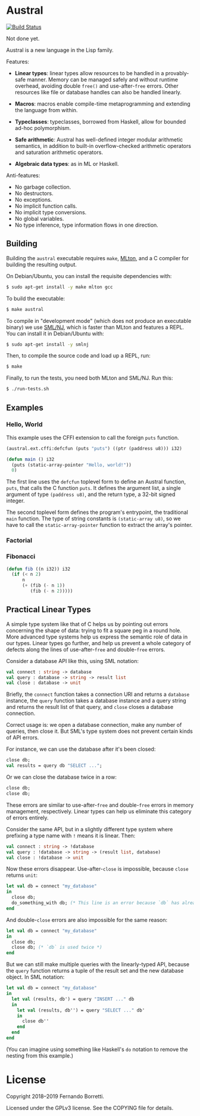 # Austral

[![Build Status](https://travis-ci.com/austral/austral.svg?branch=master)](https://travis-ci.com/austral/austral)

Not done yet.

Austral is a new language in the Lisp family.

Features:

- **Linear types**: linear types allow resources to be handled in a
  provably-safe manner. Memory can be managed safely and without runtime
  overhead, avoiding double `free()` and use-after-`free` errors. Other
  resources like file or database handles can also be handled linearly.

- **Macros**: macros enable compile-time metaprogramming and extending the
  language from within.

- **Typeclasses**: typeclasses, borrowed from Haskell, allow for bounded ad-hoc
  polymorphism.

- **Safe arithmetic**: Austral has well-defined integer modular arithmetic
  semantics, in addition to built-in overflow-checked arithmetic operators and
  saturation arithmetic operators.

- **Algebraic data types**: as in ML or Haskell.

Anti-features:

- No garbage collection.
- No destructors.
- No exceptions.
- No implicit function calls.
- No implicit type conversions.
- No global variables.
- No type inference, type information flows in one direction.

## Building

Building the `austral` executable requires `make`, [MLton][mlton], and a C
compiler for building the resulting output.

On Debian/Ubuntu, you can install the requisite dependencies with:

```bash
$ sudo apt-get install -y make mlton gcc
```

To build the executable:

```bash
$ make austral
```

To compile in "development mode" (which does not produce an executable binary)
we use [SML/NJ][smlnj], which is faster than MLton and features a REPL. You can
install it in Debian/Ubuntu with:

```bash
$ sudo apt-get install -y smlnj
```

Then, to compile the source code and load up a REPL, run:

```bash
$ make
```

Finally, to run the tests, you need both MLton and SML/NJ. Run this:

```bash
$ ./run-tests.sh
```

## Examples

### Hello, World

This example uses the CFFI extension to call the foreign `puts` function.

```lisp
(austral.ext.cffi:defcfun (puts "puts") ((ptr (paddress u8))) i32)

(defun main () i32
  (puts (static-array-pointer "Hello, world!"))
  0)
```

The first line uses the `defcfun` toplevel form to define an Austral function,
`puts`, that calls the C function `puts`. It defines the argument list, a single
argument of type `(paddress u8)`, and the return type, a 32-bit signed integer.

The second toplevel form defines the program's entrypoint, the traditional
`main` function. The type of string constants is `(static-array u8)`, so we have
to call the `static-array-pointer` function to extract the array's pointer.

### Factorial

### Fibonacci

```lisp
(defun fib ((n i32)) i32
  (if (< n 2)
      n
      (+ (fib (- n 1))
         (fib (- n 2)))))
```

## Practical Linear Types

A simple type system like that of C helps us by pointing out errors concerning the shape of data: trying to fit a square peg in a round hole. More advanced type systems help us express the semantic role of data in our types. Linear types go further, and help us prevent a whole category of defects along the lines of use-after-`free` and double-`free` errors.

Consider a database API like this, using SML notation:

```sml
val connect : string -> database
val query : database -> string -> result list
val close : database -> unit
```

Briefly, the `connect` function takes a connection URI and returns a `database` instance, the `query` function takes a database instance and a query string and returns the result list of that query, and `close` closes a database connection.

Correct usage is: we open a database connection, make any number of queries, then close it. But SML's type system does not prevent certain kinds of API errors.

For instance, we can use the database after it's been closed:

```sml
close db;
val results = query db "SELECT ...";
```

Or we can close the database twice in a row:

```sml
close db;
close db;
```

These errors are similar to use-after-`free` and double-`free` errors in memory management, respectively. Linear types can help us eliminate this category of errors entirely.

Consider the same API, but in a slightly different type system where prefixing a type name with `!` means it is linear. Then:

```sml
val connect : string -> !database
val query : !database -> string -> (result list, database)
val close : !database -> unit
```

Now these errors disappear. Use-after-`close` is impossible, because `close` returns `unit`:

```sml
let val db = connect "my_database"
in
  close db;
  do_something_with db; (* This line is an error because `db` has already been used in the line above *)
end
```

And double-`close` errors are also impossible for the same reason:

```sml
let val db = connect "my_database"
in
  close db;
  close db; (* `db` is used twice *)
end
```

But we can still make multiple queries with the linearly-typed API, because the `query` function returns a tuple of the result set and the new database object. In SML notation:

```sml
let val db = connect "my_database"
in
  let val (results, db') = query "INSERT ..." db
  in
    let val (results, db'') = query "SELECT ..." db'
    in
      close db''
    end
  end
end
```

(You can imagine using something like Haskell's `do` notation to remove the nesting from this example.)

# License

Copyright 2018–2019 Fernando Borretti.

Licensed under the GPLv3 license. See the COPYING file for details.

[mlton]: http://www.mlton.org/
[smlnj]: https://www.smlnj.org/
